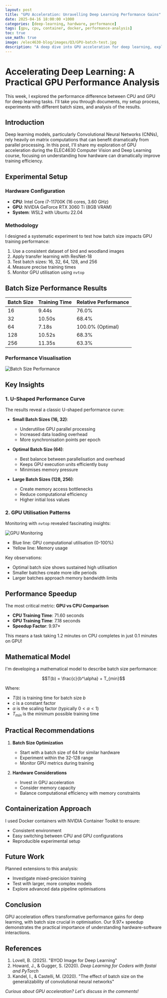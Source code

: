 ```yaml
---
layout: post
title: "GPU Acceleration: Unravelling Deep Learning Performance Gains"
date: 2025-04-16 18:00:00 +1000
categories: [deep-learning, hardware, performance]
tags: [gpu, cpu, container, docker, performance-analysis]
toc: true
use_math: true
image: /elec4630-blog/images/Q3/GPU-batch-test.jpg
description: "A deep dive into GPU acceleration for deep learning, exploring batch size optimisation and performance characteristics using NVIDIA RTX 3060 Ti."
---
```


# Accelerating Deep Learning: A Practical GPU Performance Analysis

This week, I explored the performance difference between CPU and GPU for deep learning tasks. I'll take you through documents, my setup process, experiments with different batch sizes, and analysis of the results.

## Introduction

Deep learning models, particularly Convolutional Neural Networks (CNNs), rely heavily on matrix computations that can benefit dramatically from parallel processing. In this post, I'll share my exploration of GPU acceleration during the ELEC4630 Computer Vision and Deep Learning course, focusing on understanding how hardware can dramatically improve training efficiency.

## Experimental Setup

### Hardware Configuration

- **CPU**: Intel Core i7-11700K (16 cores, 3.60 GHz)
- **GPU**: NVIDIA GeForce RTX 3060 Ti (8GB VRAM)
- **System**: WSL2 with Ubuntu 22.04

### Methodology

I designed a systematic experiment to test how batch size impacts GPU training performance:

1. Use a consistent dataset of bird and woodland images
2. Apply transfer learning with ResNet-18
3. Test batch sizes: 16, 32, 64, 128, and 256
4. Measure precise training times
5. Monitor GPU utilisation using `nvtop`

## Batch Size Performance Results

| Batch Size | Training Time | Relative Performance |
|-----------|--------------|----------------------|
| 16        | 9.44s        | 76.0%                |
| 32        | 10.50s       | 68.4%                |
| 64        | 7.18s        | 100.0% (Optimal)     |
| 128       | 10.52s       | 68.3%                |
| 256       | 11.35s       | 63.3%                |

### Performance Visualisation

![Batch Size Performance](/elec4630-blog/images/batch_size_performance.png)

## Key Insights

### 1. U-Shaped Performance Curve

The results reveal a classic U-shaped performance curve:

- **Small Batch Sizes (16, 32)**: 
  - Underutilise GPU parallel processing
  - Increased data loading overhead
  - More synchronisation points per epoch

- **Optimal Batch Size (64)**:
  - Best balance between parallelisation and overhead
  - Keeps GPU execution units efficiently busy
  - Minimises memory pressure

- **Large Batch Sizes (128, 256)**:
  - Create memory access bottlenecks
  - Reduce computational efficiency
  - Higher initial loss values

### 2. GPU Utilisation Patterns

Monitoring with `nvtop` revealed fascinating insights:

![GPU Monitoring](/elec4630-blog/images/GPU-batch-test.jpg)

- Blue line: GPU computational utilisation (0-100%)
- Yellow line: Memory usage

Key observations:
- Optimal batch size shows sustained high utilisation
- Smaller batches create more idle periods
- Larger batches approach memory bandwidth limits

## Performance Speedup

The most critical metric: **GPU vs CPU Comparison**

- **CPU Training Time**: 71.60 seconds
- **GPU Training Time**: 7.18 seconds
- **Speedup Factor**: 9.97×

This means a task taking 1.2 minutes on CPU completes in just 0.1 minutes on GPU!

## Mathematical Model

I'm developing a mathematical model to describe batch size performance:

$$T(b) = \frac{c}{b^\alpha} + T_{min}$$

Where:
- $T(b)$ is training time for batch size $b$
- $c$ is a constant factor
- $\alpha$ is the scaling factor (typically $0 < \alpha < 1$)
- $T_{min}$ is the minimum possible training time

## Practical Recommendations

1. **Batch Size Optimization**
   - Start with a batch size of 64 for similar hardware
   - Experiment within the 32-128 range
   - Monitor GPU metrics during training

2. **Hardware Considerations**
   - Invest in GPU acceleration
   - Consider memory capacity
   - Balance computational efficiency with memory constraints

## Containerization Approach

I used Docker containers with NVIDIA Container Toolkit to ensure:
- Consistent environment
- Easy switching between CPU and GPU configurations
- Reproducible experimental setup

## Future Work

Planned extensions to this analysis:
- Investigate mixed-precision training
- Test with larger, more complex models
- Explore advanced data pipeline optimisations

## Conclusion

GPU acceleration offers transformative performance gains for deep learning, with batch size crucial in optimisation. Our 9.97× speedup demonstrates the practical importance of understanding hardware-software interactions.

## References

1. Lovell, B. (2025). "BYOD Image for Deep Learning"
2. Howard, J., & Gugger, S. (2020). *Deep Learning for Coders with fastai and PyTorch*
3. Kandel, I., & Castelli, M. (2020). "The effect of batch size on the generalizability of convolutional neural networks"

*Curious about GPU acceleration? Let's discuss in the comments!*
